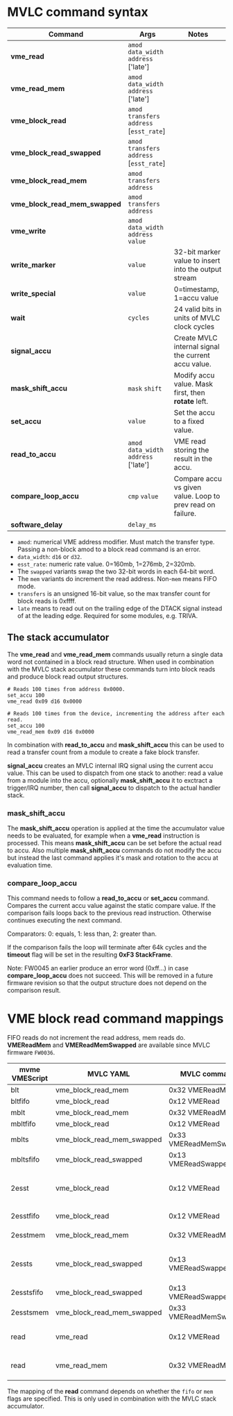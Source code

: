 # MVLC command syntax

| Command                        | Args                                       | Notes                                                      |
| ------------------------------ | ------------------------------------------ | ---------------------------------------------------------- |
| **vme_read**                   | `amod` `data_width` `address` ['late']     |                                                            |
| **vme_read_mem**               | `amod` `data_width` `address` ['late']     |                                                            |
| **vme_block_read**             | `amod` `transfers` `address` [`esst_rate`] |                                                            |
| **vme_block_read_swapped**     | `amod` `transfers` `address` [`esst_rate`] |                                                            |
| **vme_block_read_mem**         | `amod` `transfers` `address`               |                                                            |
| **vme_block_read_mem_swapped** | `amod` `transfers` `address`               |                                                            |
| **vme_write**                  | `amod` `data_width` `address` `value`      |                                                            |
| **write_marker**               | `value`                                    | 32-bit marker value to insert into the output stream       |
| **write_special**              | `value`                                    | 0=timestamp, 1=accu value                                  |
| **wait**                       | `cycles`                                   | 24 valid bits in units of MVLC clock cycles                |
| **signal_accu**                |                                            | Create MVLC internal signal  the current accu value.       |
| **mask_shift_accu**            | `mask` `shift`                             | Modify accu value. Mask first, then **rotate** left.       |
| **set_accu**                   | `value`                                    | Set the accu to a fixed value.                             |
| **read_to_accu**               | `amod` `data_width` `address` ['late']     | VME read storing the result in the accu.                   |
| **compare_loop_accu**          | `cmp` `value`                              | Compare accu vs given value. Loop to prev read on failure. |
| **software_delay**             | `delay_ms`                                 |                                                            |

* `amod`: numerical VME address modifier. Must match the transfer type.
  Passing a non-block amod to a block read command is an error.
* `data_width`: `d16` or `d32`.
* `esst_rate`: numeric rate value. 0=160mb, 1=276mb, 2=320mb.
* The `swapped` variants swap the two 32-bit words in each 64-bit word.
* The `mem` variants do increment the read address. Non-`mem` means FIFO mode.
* `transfers` is an unsigned 16-bit value, so the max transfer count for block
  reads is 0xffff.
* `late` means to read out on the trailing edge of the DTACK signal instead of
  at the leading edge. Required for some modules, e.g. TRIVA.

## The stack accumulator

The **vme_read** and **vme_read_mem** commands usually return a single data word
not contained in a block read structure. When used in combination with the MVLC
stack accumulator these commands turn into block reads and produce block read
output structures.

```
# Reads 100 times from address 0x0000.
set_accu 100
vme_read 0x09 d16 0x0000

# Reads 100 times from the device, incrementing the address after each read.
set_accu 100
vme_read_mem 0x09 d16 0x0000
```

In combination with **read_to_accu** and **mask_shift_accu** this can be used to
read a transfer count from a module to create a fake block transfer.

**signal_accu** creates an MVLC internal IRQ signal using the current accu
value. This can be used to dispatch from one stack to another: read a value from
a module into the accu, optionally **mask_shift_accu** it to exctract a
trigger/IRQ number, then call **signal_accu** to dispatch to the actual handler
stack.

### mask_shift_accu

The **mask_shift_accu** operation is applied at the time the accumulator value
needs to be evaluated, for example when a **vme_read** instruction is processed.
This means **mask_shift_accu** can be set before the actual read to accu. Also
multiple **mask_shift_accu** commands do not modify the accu but instead the
last command applies it's mask and rotation to the accu at evaluation time.

### compare_loop_accu

This command needs to follow a **read_to_accu** or **set_accu** command.
Compares the current accu value against the static compare value. If the
comparison fails loops back to the previous read instruction. Otherwise
continues executing the next command.

Comparators: 0: equals, 1: less than, 2: greater than.

If the comparison fails the loop will terminate after 64k cycles and the
**timeout** flag will be set in the resulting **0xF3 StackFrame**.

Note: FW0045 an earlier produce an error word (0xff...) in case
**compare_loop_accu** does not succeed. This will be removed in a future
firmware revision so that the output structure does not depend on the comparison
result.


# VME block read command mappings

FIFO reads do not increment the read address, mem reads do. **VMEReadMem** and
**VMEReadMemSwapped** are available since MVLC firmware ``FW0036``.

| mvme VMEScript | MVLC YAML                  | MVLC command           | Notes                                       |
| -------------- | -------------------------- | ---------------------- | ------------------------------------------- |
| blt            | vme_block_read_mem         | 0x32 VMEReadMem        |                                             |
| bltfifo        | vme_block_read             | 0x12 VMERead           |                                             |
| mblt           | vme_block_read_mem         | 0x32 VMEReadMem        |                                             |
| mbltfifo       | vme_block_read             | 0x12 VMERead           |                                             |
| mblts          | vme_block_read_mem_swapped | 0x33 VMEReadMemSwapped |                                             |
| mbltsfifo      | vme_block_read_swapped     | 0x13 VMEReadSwapped    |                                             |
| 2esst          | vme_block_read             | 0x12 VMERead           | for compatibility this is *fifo*, not *mem* |
| 2esstfifo      | vme_block_read             | 0x12 VMERead           | same as `2esst`                             |
| 2esstmem       | vme_block_read_mem         | 0x32 VMEReadMem        | explicit *mem* version                      |
| 2essts         | vme_block_read_swapped     | 0x13 VMEReadSwapped    | for compatibility this is *fifo*, not *mem* |
| 2esstsfifo     | vme_block_read_swapped     | 0x13 VMEReadSwapped    | same as `2essts`                            |
| 2esstsmem      | vme_block_read_mem_swapped | 0x33 VMEReadMemSwapped | explicit *mem* version                      |
| read           | vme_read                   | 0x12 VMERead           | MVLC stack accu + `fifo` flag               |
| read           | vme_read_mem               | 0x32 VMEReadMem        | MVLC stack accu + `mem` flag                |

The mapping of the **read** command depends on whether the `fifo` or `mem` flags
are specified. This is only used in combination with the MVLC stack accumulator.
